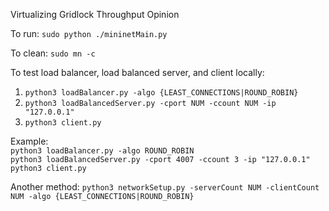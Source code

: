 Virtualizing Gridlock Throughput Opinion  
  
To run: `sudo python ./mininetMain.py`  
  
To clean: `sudo mn -c`
  
  
  
To test load balancer, load balanced server, and client locally:  
1. `python3 loadBalancer.py -algo {LEAST_CONNECTIONS|ROUND_ROBIN}`  
2. `python3 loadBalancedServer.py -cport NUM -ccount NUM -ip "127.0.0.1"`  
3. `python3 client.py`  
  
Example:  
`python3 loadBalancer.py -algo ROUND_ROBIN`  
`python3 loadBalancedServer.py -cport 4007 -ccount 3 -ip "127.0.0.1"`  
`python3 client.py`  
  

Another method:
`python3 networkSetup.py -serverCount NUM -clientCount NUM -algo {LEAST_CONNECTIONS|ROUND_ROBIN}`  
